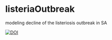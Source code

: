 # listeriaOutbreak
modeling decline of the listeriosis outbreak in SA

[![DOI](https://zenodo.org/badge/126983966.svg)](https://zenodo.org/badge/latestdoi/126983966)
